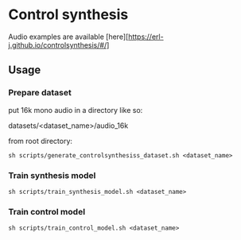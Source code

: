 # Control synthesis

Audio examples are available [here][https://erl-j.github.io/controlsynthesis/#/]

## Usage

### Prepare dataset

put 16k mono audio in a directory like so:

datasets/<dataset_name>/audio_16k

from root directory:

`sh scripts/generate_controlsynthesiss_dataset.sh <dataset_name>`

### Train synthesis model

`sh scripts/train_synthesis_model.sh <dataset_name>`

### Train control model
`sh scripts/train_control_model.sh <dataset_name>`


